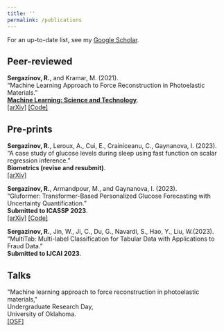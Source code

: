 ```yaml
---
title: ''
permalink: /publications
---
```


For an up-to-date list, see my [Google Scholar](https://scholar.google.com/citations?user=OhV6QOkAAAAJ&hl=en).

## Peer-reviewed

**Sergazinov, R.**, and Kramar, M. (2021).  
“Machine Learning Approach to Force Reconstruction in Photoelastic Materials.”  
[**Machine Learning: Science and Technology**](https://doi.org/10.1088/2632-2153/ac29d5).  
[\[arXiv\]](https://arxiv.org/abs/2010.01163) [\[Code\]](https://github.com/mrsergazinov/particle-force-cnn)

## Pre-prints

**Sergazinov, R.**, Leroux, A., Cui, E., Crainiceanu, C., Gaynanova, I. (2023).  
“A case study of glucose levels during sleep using fast function on scalar regression
inference.”  
**Biometrics (revise and resubmit)**.  
[\[arXiv\]](https://arxiv.org/abs/2205.08439)

**Sergazinov, R.**, Armandpour, M., and Gaynanova, I. (2023).  
“Gluformer: Transformer-Based Personalized Glucose Forecasting with Uncertainty Quantification.”  
**Submitted to ICASSP 2023**.  
[\[arXiv\]](https://arxiv.org/abs/2209.04526) [\[Code\]](https://github.com/mrsergazinov/gluformer)

**Sergazinov, R.**, Jin, W., Ji, C., Du, G., Navardi, S., Hao, Y., Liu, W.(2023). 
“MultiTab: Multi-label Classification for Tabular Data with Applications to Fraud Data.”  
**Submitted to IJCAI 2023**.

## Talks

"Machine learning approach to force reconstruction in photoelastic materials,"  
Undergraduate Research Day,  
University of Oklahoma.  
[\[OSF\]](https://osf.io/5epzm/)
